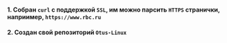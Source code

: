 
#### 1. Собран `curl` с поддержкой `SSL`, им можно парсить `HTTPS` странички, наприимер, `https://www.rbc.ru`
#### 2. Создан свой репозиторий `Otus-Linux`

